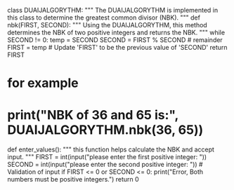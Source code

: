 class DUAIJALGORYTHM:
    """
    The DUAIJALGORYTHM is implemented in this class to determine the greatest common divisor (NBK). 
    """
    def nbk(FIRST, SECOND):
        """
        Using the DUAIJALGORYTHM, this method determines the NBK of two positive integers and returns the NBK.
        """
        while SECOND != 0:
            temp = SECOND
            SECOND = FIRST % SECOND     #  remainder
            FIRST = temp   # Update 'FIRST' to be the previous value of 'SECOND'
        return FIRST
# for example
# print("NBK of 36 and 65 is:", DUAIJALGORYTHM.nbk(36, 65))

def enter_values():
    """
this function helps calculate the NBK and accept input.
    """
    FIRST = int(input("please enter the first positive integer: "))
    SECOND = int(input("please enter the second positive integer: "))
         # Validation of input
    if FIRST <= 0 or SECOND <= 0:
        print("Error, Both numbers must be positive integers.")
        return 0
